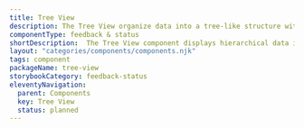 ```yaml
---
title: Tree View
description: The Tree View organize data into a tree-like structure with collapsible and expandable nodes. It allows users to navigate complex hierarchical information, such as directories and categories. The component typically includes parent and child nodes, where parent nodes can be expanded to reveal their children.
componentType: feedback & status
shortDescription:  The Tree View component displays hierarchical data in a structured, interactive, and navigable manner, allowing users to explore nested elements efficiently.
layout: "categories/components/components.njk"
tags: component
packageName: tree-view
storybookCategory: feedback-status
eleventyNavigation:
  parent: Components
  key: Tree View
  status: planned
---
```

